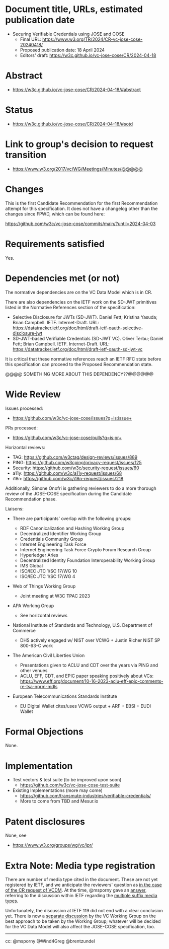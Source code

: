 # Document title, URLs, estimated publication date

- Securing Verifiable Credentials using JOSE and COSE
  - Final URL: https://www.w3.org/TR/2024/CR-vc-jose-cose-20240418/
  - Proposed publication date: 18 April 2024
  - Editors' draft: https://w3c.github.io/vc-jose-cose/CR/2024-04-18

# Abstract

- https://w3c.github.io/vc-jose-cose/CR/2024-04-18/#abstract

# Status

- https://w3c.github.io/vc-jose-cose/CR/2024-04-18/#sotd

# Link to group's decision to request transition

- https://www.w3.org/2017/vc/WG/Meetings/Minutes/@@@@@

# Changes

This is the first Candidate Recommendation for the first Recommendation attempt for this specification. It does not have a changelog other than the changes since FPWD, which can be found here:

https://github.com/w3c/vc-jose-cose/commits/main/?until=2024-04-03

# Requirements satisfied

Yes.

# Dependencies met (or not)

The normative dependencies are on the VC Data Model which is in CR.

There are also dependencies on the IETF work on the SD-JWT primitives listed in the Normative References section of the specification:

* Selective Disclosure for JWTs (SD-JWT). Daniel Fett; Kristina Yasuda; Brian Campbell. IETF. Internet-Draft. URL: https://datatracker.ietf.org/doc/html/draft-ietf-oauth-selective-disclosure-jwt
* SD-JWT-based Verifiable Credentials (SD-JWT VC). Oliver Terbu; Daniel Fett; Brian Campbell. IETF. Internet-Draft. URL: https://datatracker.ietf.org/doc/html/draft-ietf-oauth-sd-jwt-vc

It is critical that these normative references reach an IETF RFC state before this specification can proceed to the Proposed Recommendation state. 

@@@@ SOMETHING MORE ABOUT THIS DEPENDENCY??@@@@@@

# Wide Review

Issues processed:
- https://github.com/w3c/vc-jose-cose/issues?q=is:issue+

PRs processed:
- https://github.com/w3c/vc-jose-cose/pulls?q=is:pr+

Horizontal reviews:
* TAG: https://github.com/w3ctag/design-reviews/issues/889
* PING: https://github.com/w3cping/privacy-request/issues/125
* Security: https://github.com/w3c/security-request/issues/60
* a11y: https://github.com/w3c/a11y-request/issues/68
* i18n: https://github.com/w3c/i18n-request/issues/218

Additionally, Simone Onofri is gathering reviewers to do a more thorough review of the JOSE-COSE specification during the Candidate Recommendation phase.

Liaisons:

* There are participants' overlap with the following groups:

  * RDF Canonicalization and Hashing Working Group
  * Decentralized Identifier Working Group
  * Credentials Community Group
  * Internet Engineering Task Force
  * Internet Engineering Task Force Crypto Forum Research Group
  * Hyperledger Aries
  * Decentralized Identity Foundation Interoperability Working Group
  * IMS Global
  * ISO/IEC JTC 1/SC 17/WG 10
  * ISO/IEC JTC 1/SC 17/WG 4
  
* Web of Things Working Group
  * Joint meeting at W3C TPAC 2023

* APA Working Group
  * See horizontal reviews

* National Institute of Standards and Technology, U.S. Department of Commerce
  * DHS actively engaged w/ NIST over VCWG + Justin Richer NIST SP 800-63-C work

* The American Civil Liberties Union
  * Presentations given to ACLU and CDT over the years via PING and other venues
  * ACLU, EFF, CDT, and EPIC paper speaking positively about VCs:
    https://www.eff.org/document/10-16-2023-aclu-eff-epic-comments-re-tsa-nprm-mdls

* European Telecommunications Standards Institute
  * EU Digital Wallet cites/uses VCWG output + ARF + EBSI + EUDI Wallet

# Formal Objections

None.

# Implementation

* Test vectors & test suite (to be improved upon soon)
  * https://github.com/w3c/vc-jose-cose-test-suite
* Existing Implementations (more may come)
  * https://github.com/transmute-industries/verifiable-credentials/
  * More to come from TBD and Mesur.io

# Patent disclosures

None, see

- https://www.w3.org/groups/wg/vc/ipr/

# Extra Note: Media type registration

There are number of media type cited in the document. These are not yet registered by IETF, 
and we anticipate the reviewers' question as [in the case of the CR request of VCDM](https://github.com/w3c/transitions/issues/587#issuecomment-1900562225).
At the time, @msporny gave an [answer](https://github.com/w3c/transitions/issues/587#issuecomment-1902276576), referring to the
discussion within IETF regarding the [multiple suffix media types](https://datatracker.ietf.org/doc/draft-ietf-mediaman-suffixes/).

Unfortunately, the discussion at IETF 119 did not end with a clear conclusion yet. There is now a [separate discussion](https://github.com/w3c/vc-data-model/issues/1462) 
by the VC Working Group on the best approach to be taken by the Working Group; whatever will be decided for the VC Data Model will also affect the JOSE-COSE specification, too.


---

cc: @msporny @Wind4Greg @brentzundel
